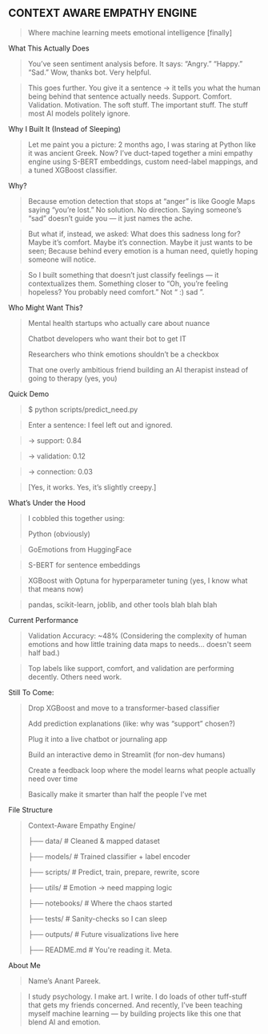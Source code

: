 ## **CONTEXT AWARE EMPATHY ENGINE**

>Where machine learning meets emotional intelligence [finally]


What This Actually Does

>You’ve seen sentiment analysis before. It says:
>“Angry.” “Happy.” “Sad.” Wow, thanks bot. Very helpful.


>This goes further.
You give it a sentence → it tells you what the human being behind that sentence actually needs.
Support. Comfort. Validation. Motivation.
The soft stuff. The important stuff. The stuff most AI models politely ignore.


Why I Built It (Instead of Sleeping)
>Let me paint you a picture:
2 months ago, I was staring at Python like it was ancient Greek.
Now? I’ve duct-taped together a mini empathy engine using S-BERT embeddings, custom need-label mappings, and a tuned XGBoost classifier.

Why?
>Because emotion detection that stops at “anger” is like Google Maps saying “you’re lost.”
No solution. No direction. Saying someone’s “sad” doesn’t guide you — it just names the ache.

>But what if, instead, we asked: What does this sadness long for? Maybe it’s comfort. Maybe it’s connection. Maybe it just wants to be seen;
Because behind every emotion is a human need, quietly hoping someone will notice.

>So I built something that doesn’t just classify feelings — it contextualizes them.
Something closer to “Oh, you’re feeling hopeless? You probably need comfort.”
Not “ :) sad ”.

Who Might Want This?
>Mental health startups who actually care about nuance
>
>Chatbot developers who want their bot to get IT
>
>Researchers who think emotions shouldn’t be a checkbox
>
>That one overly ambitious friend building an AI therapist instead of going to therapy (yes, you)

Quick Demo
>$ python scripts/predict_need.py

>Enter a sentence: I feel left out and ignored.

>→ support: 0.84  

>→ validation: 0.12  

>→ connection: 0.03

>[Yes, it works. Yes, it’s slightly creepy.]

What’s Under the Hood
>I cobbled this together using:
>
>Python (obviously)

>GoEmotions from HuggingFace

>S-BERT for sentence embeddings

>XGBoost with Optuna for hyperparameter tuning (yes, I know what that means now)

>pandas, scikit-learn, joblib, and other tools blah blah blah

Current Performance
>Validation Accuracy: ~48%
>(Considering the complexity of human emotions and how little training data maps to needs… doesn't seem half bad.)

>Top labels like support, comfort, and validation are performing decently.
>Others need work.

Still To Come:
>
>Drop XGBoost and move to a transformer-based classifier
>
>Add prediction explanations (like: why was “support” chosen?)
>
>Plug it into a live chatbot or journaling app
>
>Build an interactive demo in Streamlit (for non-dev humans)
>
>Create a feedback loop where the model learns what people actually need over time
>
>Basically make it smarter than half the people I’ve met

File Structure

>Context-Aware Empathy Engine/
>
>├── data/              # Cleaned & mapped dataset
>
>├── models/            # Trained classifier + label encoder
>
>├── scripts/           # Predict, train, prepare, rewrite, score
>
>├── utils/             # Emotion → need mapping logic
>
>├── notebooks/         # Where the chaos started
>
>├── tests/             # Sanity-checks so I can sleep
>
>├── outputs/           # Future visualizations live here
>
>├── README.md          # You're reading it. Meta.

About Me
>Name’s Anant Pareek.

>I study psychology. I make art. I write. I do loads of other tuff-stuff that gets my friends concerned.
And recently, I’ve been teaching myself machine learning — by building projects like this one that blend AI and emotion.
